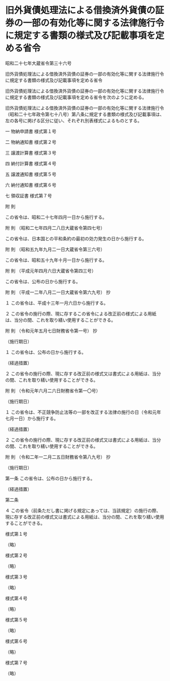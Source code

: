 # 旧外貨債処理法による借換済外貨債の証券の一部の有効化等に関する法律施行令に規定する書類の様式及び記載事項を定める省令

昭和二十七年大蔵省令第三十六号

旧外貨債処理法による借換済外貨債の証券の一部の有効化等に関する法律施行令に規定する書類の様式及び記載事項を定める省令

旧外貨債処理法による借換済外貨債の証券の一部の有効化等に関する法律施行令に規定する書類の様式及び記載事項を定める省令を次のように定める。

旧外貨債処理法による借換済外貨債の証券の一部の有効化等に関する法律施行令（昭和二十七年政令第七十八号）第八条に規定する書類の様式及び記載事項は、左の各号に掲げる区分に従い、それぞれ別表様式によるものとする。

一 物納申請書 様式第１号

二 物納通知書 様式第２号

三 譲渡計算書 様式第３号

四 納付計算書 様式第４号

五 譲渡通知書 様式第５号

六 納付通知書 様式第６号

七 領収証書 様式第７号

附 則

この省令は、昭和二十七年四月一日から施行する。

附 則 （昭和二七年四月二八日大蔵省令第四七号）

この省令は、日本国との平和条約の最初の効力発生の日から施行する。

附 則 （昭和五九年九月二一日大蔵省令第三六号）

この省令は、昭和五十九年十月一日から施行する。

附 則 （平成元年四月六日大蔵省令第四三号）

この省令は、公布の日から施行する。

附 則 （平成一二年八月二一日大蔵省令第六九号） 抄

１ この省令は、平成十三年一月六日から施行する。

２ この省令の施行の際、現に存するこの省令による改正前の様式による用紙は、当分の間、これを取り繕い使用することができる。

附 則 （令和元年五月七日財務省令第一号） 抄

（施行期日）

１ この省令は、公布の日から施行する。

（経過措置）

２ この省令の施行の際、現に存する改正前の様式又は書式による用紙は、当分の間、これを取り繕い使用することができる。

附 則 （令和元年六月二六日財務省令第一〇号）

（施行期日）

１ この省令は、不正競争防止法等の一部を改正する法律の施行の日（令和元年七月一日）から施行する。

（経過措置）

２ この省令の施行の際、現に存する改正前の様式又は書式による用紙は、当分の間、これを取り繕い使用することができる。

附 則 （令和二年一二月二五日財務省令第八九号） 抄

（施行期日）

第一条 この省令は、公布の日から施行する。

（経過措置）

第二条

４ この省令（前条ただし書に掲げる規定にあっては、当該規定）の施行の際、現に存する改正前の様式又は書式による用紙は、当分の間、これを取り繕い使用することができる。

様式第１号

（略）

様式第２号

（略）

様式第３号

（略）

様式第４号

（略）

様式第５号

（略）

様式第６号

（略）

様式第７号

（略）
